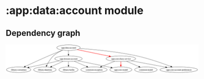 # :app:data:account module
## Dependency graph
![Dependency graph](../../../docs/images/graphs/dep_graph_app_data_account.svg)
